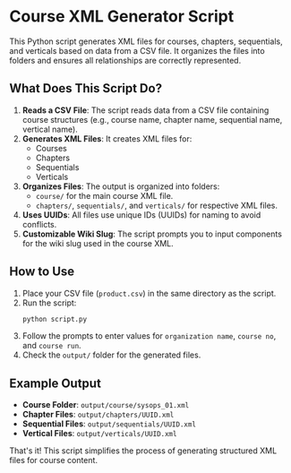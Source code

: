 # Course XML Generator Script

This Python script generates XML files for courses, chapters, sequentials, and verticals based on data from a CSV file. It organizes the files into folders and ensures all relationships are correctly represented.

## What Does This Script Do?

1. **Reads a CSV File**: The script reads data from a CSV file containing course structures (e.g., course name, chapter name, sequential name, vertical name).
2. **Generates XML Files**: It creates XML files for:
   - Courses
   - Chapters
   - Sequentials
   - Verticals
3. **Organizes Files**: The output is organized into folders:
   - `course/` for the main course XML file.
   - `chapters/`, `sequentials/`, and `verticals/` for respective XML files.
4. **Uses UUIDs**: All files use unique IDs (UUIDs) for naming to avoid conflicts.
5. **Customizable Wiki Slug**: The script prompts you to input components for the wiki slug used in the course XML.

## How to Use

1. Place your CSV file (`product.csv`) in the same directory as the script.
2. Run the script:
   ```bash
   python script.py
   ```
3. Follow the prompts to enter values for `organization name`, `course no`, and `course run`.
4. Check the `output/` folder for the generated files.

## Example Output

- **Course Folder**: `output/course/sysops_01.xml`
- **Chapter Files**: `output/chapters/UUID.xml`
- **Sequential Files**: `output/sequentials/UUID.xml`
- **Vertical Files**: `output/verticals/UUID.xml`

That's it! This script simplifies the process of generating structured XML files for course content.